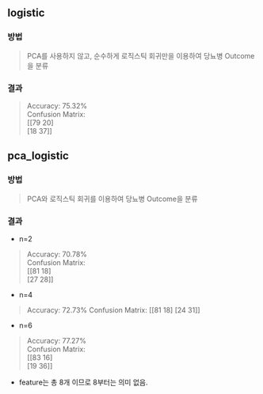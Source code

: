 ## logistic
### 방법
> PCA를 사용하지 않고, 순수하게 로직스틱 회귀만을 이용하여 당뇨병 Outcome을 분류
### 결과
> Accuracy: 75.32%  
Confusion Matrix:  
[[79 20]  
 [18 37]]

## pca_logistic
### 방법
> PCA와 로직스틱 회귀를 이용하여 당뇨병 Outcome을 분류

### 결과
- n=2  
> Accuracy: 70.78%  
Confusion Matrix:  
[[81 18]  
 [27 28]]
- n=4
> Accuracy: 72.73%
Confusion Matrix:
[[81 18]
 [24 31]]
- n=6
> Accuracy: 77.27%  
Confusion Matrix:  
[[83 16]  
 [19 36]]
- feature는 총 8개 이므로 8부터는 의미 없음.

